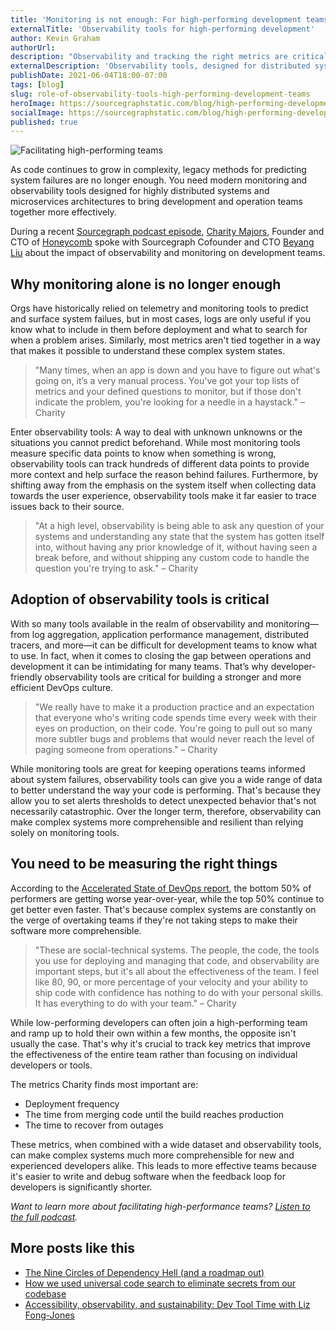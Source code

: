 ```yaml
---
title: 'Monitoring is not enough: For high-performing development teams you need observability tools'
externalTitle: 'Observability tools for high-performing development'
author: Kevin Graham
authorUrl:
description: "Observability and tracking the right metrics are critical to development teams' success. We chatted to Charity Majors of Honeycomb about bridging the gap between dev and ops, and making software more comprehensible to everyone."
externalDescription: 'Observability tools, designed for distributed systems and microservices architectures, are necessary for modern software development: here’s why.'
publishDate: 2021-06-04T18:00-07:00
tags: [blog]
slug: role-of-observability-tools-high-performing-development-teams
heroImage: https://sourcegraphstatic.com/blog/high-performing-development-teams-observability.gif
socialImage: https://sourcegraphstatic.com/blog/high-performing-development-teams-observability.gif
published: true
---
```


![Facilitating high-performing teams](https://sourcegraphstatic.com/blog/high-performing-development-teams-observability.gif)

As code continues to grow in complexity, legacy methods for predicting system failures are no longer enough. You need modern monitoring and observability tools designed for highly distributed systems and microservices architectures to bring development and operation teams together more effectively.

During a recent [Sourcegraph podcast episode](/podcast/charity-majors/), [Charity Majors](https://www.linkedin.com/in/charity-majors/), Founder and CTO of [Honeycomb](https://www.honeycomb.io/) spoke with Sourcegraph Cofounder and CTO [Beyang Liu](https://handbook.sourcegraph.com/company/team#beyang-liu) about the impact of observability and monitoring on development teams.

## Why monitoring alone is no longer enough

Orgs have historically relied on telemetry and monitoring tools to predict and surface system failues, but in most cases, logs are only useful if you know what to include in them before deployment and what to search for when a problem arises. Similarly, most metrics aren't tied together in a way that makes it possible to understand these complex system states.

> "Many times, when an app is down and you have to figure out what's going on, it’s a very manual process. You've got your top lists of metrics and your defined questions to monitor, but if those don't indicate the problem, you're looking for a needle in a haystack." – Charity

Enter observability tools: A way to deal with unknown unknowns or the situations you cannot predict beforehand. While most monitoring tools measure specific data points to know when something is wrong, observability tools can track hundreds of different data points to provide more context and help surface the reason behind failures. Furthermore, by shifting away from the emphasis on the system itself when collecting data towards the user experience, observability tools make it far easier to trace issues back to their source.

> "At a high level, observability is being able to ask any question of your systems and understanding any state that the system has gotten itself into, without having any prior knowledge of it, without having seen a break before, and without shipping any custom code to handle the question you're trying to ask." – Charity

## Adoption of observability tools is critical

With so many tools available in the realm of observability and monitoring—from log aggregation, application performance management, distributed tracers, and more—it can be difficult for development teams to know what to use. In fact, when it comes to closing the gap between operations and development it can be intimidating for many teams. That’s why developer-friendly observability tools are critical for building a stronger and more efficient DevOps culture.

> "We really have to make it a production practice and an expectation that everyone who's writing code spends time every week with their eyes on production, on their code. You're going to pull out so many more subtler bugs and problems that would never reach the level of paging someone from operations." – Charity

While monitoring tools are great for keeping operations teams informed about system failures, observability tools can give you a wide range of data to better understand the way your code is performing. That's because they allow you to set alerts thresholds to detect unexpected behavior that's not necessarily catastrophic. Over the longer term, therefore, observability can make complex systems more comprehensible and resilient than relying solely on monitoring tools.

## You need to be measuring the right things

According to the [Accelerated State of DevOps report](https://cloud.google.com/devops/state-of-devops/), the bottom 50% of performers are getting worse year-over-year, while the top 50% continue to get better even faster. That's because complex systems are constantly on the verge of overtaking teams if they're not taking steps to make their software more comprehensible.

> "These are social-technical systems. The people, the code, the tools you use for deploying and managing that code, and observability are important steps, but it's all about the effectiveness of the team. I feel like 80, 90, or more percentage of your velocity and your ability to ship code with confidence has nothing to do with your personal skills. It has everything to do with your team." – Charity

While low-performing developers can often join a high-performing team and ramp up to hold their own within a few months, the opposite isn't usually the case. That's why it's crucial to track key metrics that improve the effectiveness of the entire team rather than focusing on individual developers or tools.

The metrics Charity finds most important are:

- Deployment frequency
- The time from merging code until the build reaches production
- The time to recover from outages

These metrics, when combined with a wide dataset and observability tools, can make complex systems much more comprehensible for new and experienced developers alike. This leads to more effective teams because it's easier to write and debug software when the feedback loop for developers is significantly shorter.

_Want to learn more about facilitating high-performance teams? [Listen to the full podcast](/podcast/charity-majors/)._

## More posts like this

- [The Nine Circles of Dependency Hell (and a roadmap out)](https://about.sourcegraph.com/blog/nine-circles-of-dependency-hell/)
- [How we used universal code search to eliminate secrets from our codebase](https://about.sourcegraph.com/blog/eliminate-secrets-from-codebase-with-universal-code-search/)
- [Accessibility, observability, and sustainability: Dev Tool Time with Liz Fong-Jones](https://about.sourcegraph.com/blog/dev-tool-time-liz-fong-jones/)
